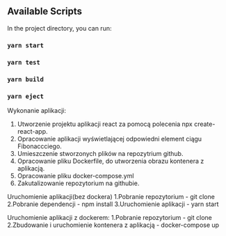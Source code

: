 ## Available Scripts

In the project directory, you can run:

### `yarn start`
### `yarn test`
### `yarn build`
### `yarn eject`

Wykonanie aplikacji:
1. Utworzenie projektu aplikacji react za pomocą polecenia npx create-react-app.
2. Opracowanie aplikacji wyświetlającej odpowiedni element ciągu Fibonaccciego.
3. Umieszczenie stworzonych plików na repozytrium github.
4. Opracowanie pliku Dockerfile, do utworzenia obrazu kontenera z aplikacją.
5. Opracowanie pliku docker-compose.yml
6. Zakutalizowanie repozytorium na githubie.

Uruchomienie aplikacji(bez dockera)
1.Pobranie repozytorium - git clone
2.Pobranie dependencji - npm install
3.Uruchomienie aplikacji - yarn start

Uruchomienie aplikacji z dockerem:
1.Pobranie repozytorium - git clone
2.Zbudowanie i uruchomienie kontenera z aplikacją - docker-compose up

